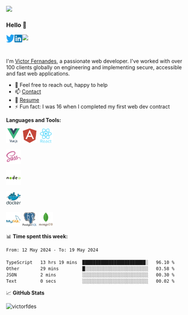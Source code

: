 ![](https://cdn.victor-fernandes.com/uploads/2019/06/victor-front.jpg)

### Hello 👋

<a href="https://twitter.com/vfdes">
  <img align="left" alt="Victor Fernandes | Twitter" height="22" src="https://raw.githubusercontent.com/victorfdes/victorfdes/main/assets/twitter.svg" />
</a>
<a href="https://www.linkedin.com/in/vicfdes/">
  <img align="left" alt="Victor's LinkedIn" height="22" src="https://raw.githubusercontent.com/victorfdes/victorfdes/main/assets/linkedin.svg" />
</a>

![](https://visitor-badge.glitch.me/badge?page_id=victorfdes.victorfdes)

<br>

I'm [Victor Fernandes](https://victor-fernandes.com/), a passionate web developer. 
I've worked with over 100 clients globally on engineering and implementing secure, accessible and fast web applications.

- 💬 Feel free to reach out, happy to help
- 📫 [Contact](https://victor-fernandes.com/contact/)
- 📝 [Resume](https://victor-fernandes.com/resume/)
- ⚡ Fun fact: I was 16 when I completed my first web dev contract

**Languages and Tools:**  

<code><img height="40" src="https://raw.githubusercontent.com/victorfdes/victorfdes/main/assets/vue.svg"></code>
<code><img height="40" src="https://raw.githubusercontent.com/victorfdes/victorfdes/main/assets/angular.svg"></code>
<code><img height="40" src="https://raw.githubusercontent.com/victorfdes/victorfdes/main/assets/react.svg"></code>

<code><img height="40" src="https://raw.githubusercontent.com/victorfdes/victorfdes/main/assets/sass.svg"></code>

<code><img height="40" src="https://raw.githubusercontent.com/victorfdes/victorfdes/main/assets/node.svg"></code>

<code><img height="40" src="https://raw.githubusercontent.com/victorfdes/victorfdes/main/assets/docker.svg"></code>

<code><img height="40" src="https://raw.githubusercontent.com/victorfdes/victorfdes/main/assets/mysql.svg"></code>
<code><img height="40" src="https://raw.githubusercontent.com/victorfdes/victorfdes/main/assets/postgre.svg"></code>
<code><img height="40" src="https://raw.githubusercontent.com/victorfdes/victorfdes/main/assets/mongo.svg"></code>

📊 **Time spent this week:**

<!--START_SECTION:waka-->

```txt
From: 12 May 2024 - To: 19 May 2024

TypeScript   13 hrs 19 mins  ████████████████████████░   96.10 %
Other        29 mins         █░░░░░░░░░░░░░░░░░░░░░░░░   03.58 %
JSON         2 mins          ░░░░░░░░░░░░░░░░░░░░░░░░░   00.30 %
Text         0 secs          ░░░░░░░░░░░░░░░░░░░░░░░░░   00.02 %
```

<!--END_SECTION:waka-->

📈 **GitHub Stats**

<p align="left"> <img src="https://github-readme-stats.vercel.app/api?username=victorfdes&show_icons=true&theme=gotham" alt="victorfdes" />
